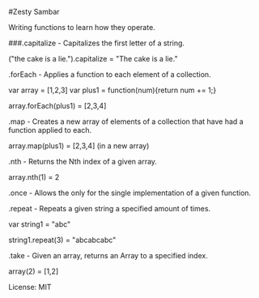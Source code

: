 #Zesty Sambar

Writing functions to learn how they operate.

###.capitalize - Capitalizes the first letter of a string.

  ("the cake is a lie.").capitalize = "The cake is a lie."
  

.forEach - Applies a function to each element of a collection.

  var array = [1,2,3]
  var plus1 = function(num){return num += 1;}

  array.forEach(plus1) = [2,3,4]
  

.map - Creates a new array of elements of a collection that have had a function applied to each.

  array.map(plus1) = [2,3,4] (in a new array)


.nth - Returns the Nth index of a given array.

  array.nth(1) = 2
  

.once - Allows the only for the single implementation of a given function.



.repeat - Repeats a given string a specified amount of times.

  var string1 = "abc"

  string1.repeat(3) = "abcabcabc"
  

.take - Given an array, returns an Array to a specified index.

  array(2) = [1,2]

License: MIT
